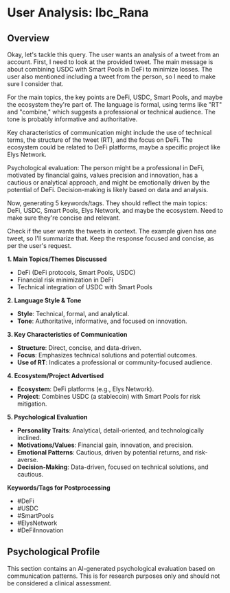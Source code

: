 # User Analysis: Ibc_Rana

## Overview

<think>
Okay, let's tackle this query. The user wants an analysis of a tweet from an account. First, I need to look at the provided tweet. The main message is about combining USDC with Smart Pools in DeFi to minimize losses. The user also mentioned including a tweet from the person, so I need to make sure I consider that.

For the main topics, the key points are DeFi, USDC, Smart Pools, and maybe the ecosystem they're part of. The language is formal, using terms like "RT" and "combine," which suggests a professional or technical audience. The tone is probably informative and authoritative.

Key characteristics of communication might include the use of technical terms, the structure of the tweet (RT), and the focus on DeFi. The ecosystem could be related to DeFi platforms, maybe a specific project like Elys Network. 

Psychological evaluation: The person might be a professional in DeFi, motivated by financial gains, values precision and innovation, has a cautious or analytical approach, and might be emotionally driven by the potential of DeFi. Decision-making is likely based on data and analysis.

Now, generating 5 keywords/tags. They should reflect the main topics: DeFi, USDC, Smart Pools, Elys Network, and maybe the ecosystem. Need to make sure they're concise and relevant.

Check if the user wants the tweets in context. The example given has one tweet, so I'll summarize that. Keep the response focused and concise, as per the user's request.
</think>

**1. Main Topics/Themes Discussed**  
- DeFi (DeFi protocols, Smart Pools, USDC)  
- Financial risk minimization in DeFi  
- Technical integration of USDC with Smart Pools  

**2. Language Style & Tone**  
- **Style**: Technical, formal, and analytical.  
- **Tone**: Authoritative, informative, and focused on innovation.  

**3. Key Characteristics of Communication**  
- **Structure**: Direct, concise, and data-driven.  
- **Focus**: Emphasizes technical solutions and potential outcomes.  
- **Use of RT**: Indicates a professional or community-focused audience.  

**4. Ecosystem/Project Advertised**  
- **Ecosystem**: DeFi platforms (e.g., Elys Network).  
- **Project**: Combines USDC (a stablecoin) with Smart Pools for risk mitigation.  

**5. Psychological Evaluation**  
- **Personality Traits**: Analytical, detail-oriented, and technologically inclined.  
- **Motivations/Values**: Financial gain, innovation, and precision.  
- **Emotional Patterns**: Cautious, driven by potential returns, and risk-averse.  
- **Decision-Making**: Data-driven, focused on technical solutions, and cautious.  

**Keywords/Tags for Postprocessing**  
- #DeFi  
- #USDC  
- #SmartPools  
- #ElysNetwork  
- #DeFiInnovation

## Psychological Profile

This section contains an AI-generated psychological evaluation based on communication patterns. This is for research purposes only and should not be considered a clinical assessment.